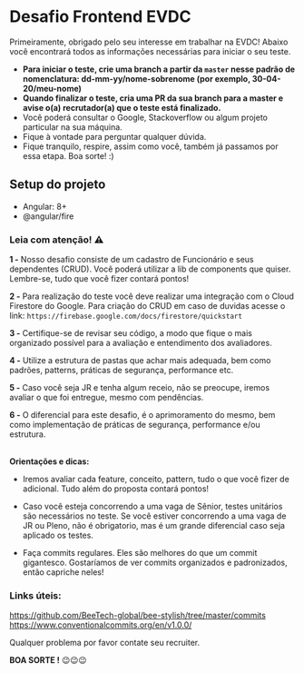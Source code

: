 # **Desafio Frontend EVDC**

Primeiramente, obrigado pelo seu interesse em trabalhar na EVDC!
Abaixo você encontrará todos as informações necessárias para iniciar o seu teste.

- **Para iniciar o teste, crie uma branch a partir da `master` nesse padrão de nomenclatura: dd-mm-yy/nome-sobrenome (por exemplo, 30-04-20/meu-nome)**
- **Quando finalizar o teste, cria uma PR da sua branch para a master e avise o(a) recrutador(a) que o teste está finalizado.**
- Você poderá consultar o Google, Stackoverflow ou algum projeto particular na sua máquina.
- Fique à vontade para perguntar qualquer dúvida.
- Fique tranquilo, respire, assim como você, também já passamos por essa etapa. Boa sorte! :)

## Setup do projeto

- Angular: 8+
- @angular/fire

### Leia com atenção! ⚠️

**1 -** Nosso desafio consiste de um cadastro de Funcionário e seus dependentes (CRUD). Você poderá utilizar a lib de components que quiser. Lembre-se, tudo que você fizer contará pontos!

**2 -** Para realização do teste você deve realizar uma integração com o Cloud Firestore do Google. Para criação do CRUD em caso de duvidas acesse o link: `https://firebase.google.com/docs/firestore/quickstart`

**3 -** Certifique-se de revisar seu código, a modo que fique o mais organizado possível para a avaliação e entendimento dos avaliadores.

**4 -** Utilize a estrutura de pastas que achar mais adequada, bem como padrões, patterns, práticas de segurança, performance etc.

**5 -** Caso você seja JR e tenha algum receio, não se preocupe, iremos avaliar o que foi entregue, mesmo com pendências.

**6 -** O diferencial para este desafio, é o aprimoramento do mesmo, bem como implementação de práticas de segurança, performance e/ou estrutura.
<br/>
<br/>

**Orientações e dicas:**

- Iremos avaliar cada feature, conceito, pattern, tudo o que você fizer de adicional. Tudo além do proposta contará pontos!

- Caso você esteja concorrendo a uma vaga de Sênior, testes unitários são necessários no teste. Se você estiver concorrendo a uma vaga de JR ou Pleno, não é obrigatorio, mas é um grande diferencial caso seja aplicado os testes.

- Faça commits regulares. Eles são melhores do que um commit gigantesco. Gostaríamos de ver commits organizados e padronizados, então capriche neles!

### **Links úteis**:

https://github.com/BeeTech-global/bee-stylish/tree/master/commits
https://www.conventionalcommits.org/en/v1.0.0/

Qualquer problema por favor contate seu recruiter.

**BOA SORTE !** 😉😉😉
